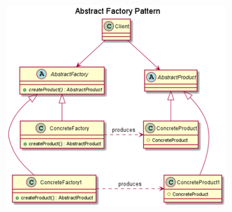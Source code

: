 ![alt text](https://github.com/elm-suf/GofDesignPatterns/blob/master/src/abstract_factory_pattern/AbstractFactory.png)
